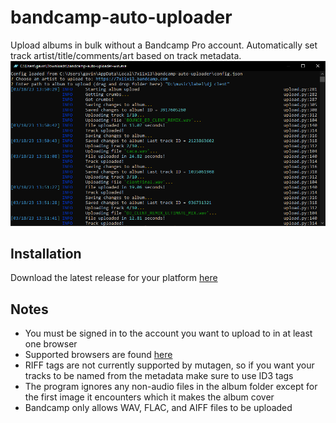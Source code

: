 # bandcamp-auto-uploader

Upload albums in bulk without a Bandcamp Pro account. Automatically set track artist/title/comments/art based on track metadata.
![Example](/docs/screenshot.png)

## Installation

Download the latest release for your platform [here](https://github.com/7x11x13/bandcamp-auto-uploader/releases)

## Notes

- You must be signed in to the account you want to upload to in at least one browser
- Supported browsers are found [here](https://github.com/borisbabic/browser_cookie3#contribute)
- RIFF tags are not currently supported by mutagen, so if you want your tracks to be named from the metadata make sure to use ID3 tags
- The program ignores any non-audio files in the album folder except for the first image it encounters which it makes the album cover
- Bandcamp only allows WAV, FLAC, and AIFF files to be uploaded

